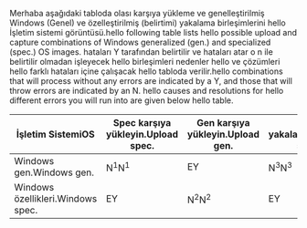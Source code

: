 <span data-ttu-id="a673b-101">Merhaba aşağıdaki tabloda olası karşıya yükleme ve genelleştirilmiş Windows (Genel) ve özelleştirilmiş (belirtimi) yakalama birleşimlerini hello İşletim sistemi görüntüsü.</span><span class="sxs-lookup"><span data-stu-id="a673b-101">hello following table lists hello possible upload and capture combinations of Windows generalized (gen.) and specialized (spec.) OS images.</span></span> <span data-ttu-id="a673b-102">hataları Y tarafından belirtilir ve hataları atar o n ile belirtilir olmadan işleyecek hello birleşimleri nedenler hello ve çözümleri hello farklı hataları içine çalışacak hello tabloda verilir.</span><span class="sxs-lookup"><span data-stu-id="a673b-102">hello combinations that will process without any errors are indicated by a Y, and those that will throw errors are indicated by an N. hello causes and resolutions for hello different errors you will run into are given below hello table.</span></span>

| <span data-ttu-id="a673b-103">İşletim Sistemi</span><span class="sxs-lookup"><span data-stu-id="a673b-103">OS</span></span> | <span data-ttu-id="a673b-104">Spec karşıya yükleyin.</span><span class="sxs-lookup"><span data-stu-id="a673b-104">Upload spec.</span></span> | <span data-ttu-id="a673b-105">Gen karşıya yükleyin.</span><span class="sxs-lookup"><span data-stu-id="a673b-105">Upload gen.</span></span> | <span data-ttu-id="a673b-106">Spec yakalayın.</span><span class="sxs-lookup"><span data-stu-id="a673b-106">Capture spec.</span></span> | <span data-ttu-id="a673b-107">Gen yakalayın.</span><span class="sxs-lookup"><span data-stu-id="a673b-107">Capture gen.</span></span> |
| --- | --- | --- | --- | --- |
| <span data-ttu-id="a673b-108">Windows gen.</span><span class="sxs-lookup"><span data-stu-id="a673b-108">Windows gen.</span></span> |<span data-ttu-id="a673b-109">N<sup>1</sup></span><span class="sxs-lookup"><span data-stu-id="a673b-109">N<sup>1</sup></span></span> |<span data-ttu-id="a673b-110">E</span><span class="sxs-lookup"><span data-stu-id="a673b-110">Y</span></span> |<span data-ttu-id="a673b-111">N<sup>3</sup></span><span class="sxs-lookup"><span data-stu-id="a673b-111">N<sup>3</sup></span></span> |<span data-ttu-id="a673b-112">E</span><span class="sxs-lookup"><span data-stu-id="a673b-112">Y</span></span> |
| <span data-ttu-id="a673b-113">Windows özellikleri.</span><span class="sxs-lookup"><span data-stu-id="a673b-113">Windows spec.</span></span> |<span data-ttu-id="a673b-114">E</span><span class="sxs-lookup"><span data-stu-id="a673b-114">Y</span></span> |<span data-ttu-id="a673b-115">N<sup>2</sup></span><span class="sxs-lookup"><span data-stu-id="a673b-115">N<sup>2</sup></span></span> |<span data-ttu-id="a673b-116">E</span><span class="sxs-lookup"><span data-stu-id="a673b-116">Y</span></span> |<span data-ttu-id="a673b-117">N<sup>4</sup></span><span class="sxs-lookup"><span data-stu-id="a673b-117">N<sup>4</sup></span></span> |

